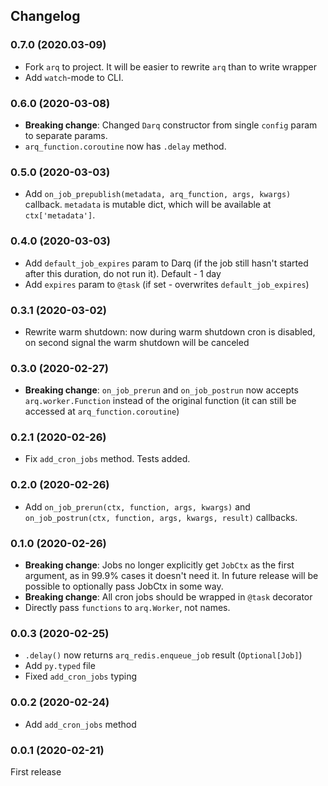 ## Changelog

### 0.7.0 (2020.03-09)
* Fork `arq` to project. It will be easier to rewrite `arq` than to write wrapper
* Add `watch`-mode to CLI.

### 0.6.0 (2020-03-08)
* **Breaking change**: Changed `Darq` constructor from single `config` param to separate params.
* `arq_function.coroutine` now has `.delay` method.

### 0.5.0 (2020-03-03)
* Add `on_job_prepublish(metadata, arq_function, args, kwargs)` callback. `metadata` is mutable dict, which will be available at `ctx['metadata']`.

### 0.4.0 (2020-03-03)
* Add `default_job_expires` param to Darq (if the job still hasn't started after this duration, do not run it). Default - 1 day
* Add `expires` param to `@task` (if set - overwrites `default_job_expires`)

### 0.3.1 (2020-03-02)
* Rewrite warm shutdown: now during warm shutdown cron is disabled, on second signal the warm shutdown will be canceled

### 0.3.0 (2020-02-27)
* **Breaking change**: `on_job_prerun` and `on_job_postrun` now accepts `arq.worker.Function` instead of the original function (it can still be accessed at `arq_function.coroutine`)

### 0.2.1 (2020-02-26)
* Fix `add_cron_jobs` method. Tests added.

### 0.2.0 (2020-02-26)
* Add `on_job_prerun(ctx, function, args, kwargs)` and `on_job_postrun(ctx, function, args, kwargs, result)` callbacks.

### 0.1.0 (2020-02-26)
* **Breaking change**: Jobs no longer explicitly get `JobCtx` as the first argument, as in 99.9% cases it doesn't need it. In future release will be possible to optionally pass JobCtx in some way.
* **Breaking change**: All cron jobs should be wrapped in `@task` decorator
* Directly pass `functions` to `arq.Worker`, not names.

### 0.0.3 (2020-02-25)
* `.delay()` now returns `arq_redis.enqueue_job` result (`Optional[Job]`)
* Add `py.typed` file
* Fixed `add_cron_jobs` typing

### 0.0.2 (2020-02-24)
* Add `add_cron_jobs` method

### 0.0.1 (2020-02-21)
First release
